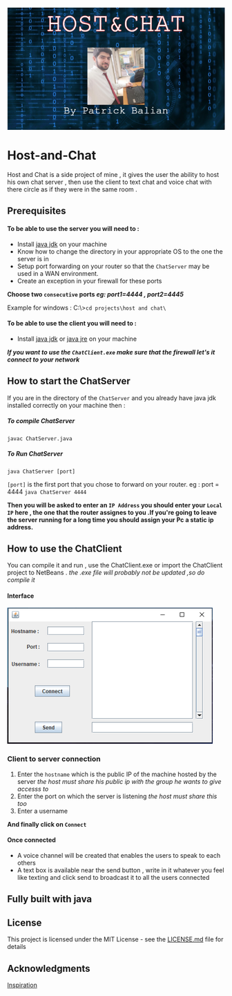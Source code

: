 ![splash](screenshots/Splash.bmp)
# Host-and-Chat
Host and Chat is a side project of mine , it gives the user the ability to host his own chat server , then use the client to text chat and voice chat with there circle as if they were in the same room .
## Prerequisites
#### To be able to use the server you will need to :
* Install [java jdk](https://www.oracle.com/technetwork/java/javase/downloads/index.html) on your machine 
* Know how to change the directory in your appropriate OS to the one the server is in
* Setup port forwarding on your router so that the `ChatServer` may  be used in a WAN environment.
* Create an exception in your firewall for these ports

**Choose two `consecutive` ports _eg: port1=4444 , port2=4445_**

Example for windows : 
C:\\>`cd projects\host and chat\`
#### To be able to use the client you will need to :
* Install [java jdk](https://www.oracle.com/technetwork/java/javase/downloads/index.html) or [java jre](https://www.java.com/en/download/win10.jsp) on your machine 

***If you want to use the `ChatClient.exe` make sure that the firewall let's it connect to your network***

## How to start the ChatServer
If you are in the directory of the `ChatServer` and you already have java jdk installed correctly on your machine then :

##### To compile ChatServer
```
javac ChatServer.java
```
##### To Run ChatServer
```
java ChatServer [port]
```
`[port]` is the first port that you chose to forward on your router. eg : port = 4444 `java ChatServer 4444`

**Then you will be asked to enter an `IP Address` you should enter your `Local IP` here , the one that the router assignes to you .If you're going to leave the server running for a long time you should assign your Pc a static ip address.**

## How to use the ChatClient
You can  compile it and run , use the ChatClient.exe or import the ChatClient project to NetBeans . *the .exe file will probably not be updated ,so do compile it*

#### Interface

![interface](screenshots/int1.PNG)

### Client to server connection
1. Enter the `hostname` which is the public IP of the machine hosted by the server *the host must share his public ip with the group he wants to give accesss to*
2. Enter the port on which the server is listening *the host must share this too*
3. Enter a username

**And finally click on `Connect`**

#### Once connected 
* A voice channel will be created that enables the users to speak to each others
* A text box is available near the send button , write in it whatever you feel like texting and click send to broadcast it to all the users connected

## Fully built with java
## License
This project is licensed under the MIT License - see the [LICENSE.md](LICENSE.md) file for details

## Acknowledgments
[Inspiration](https://github.com/adolfintel/voicechat)
